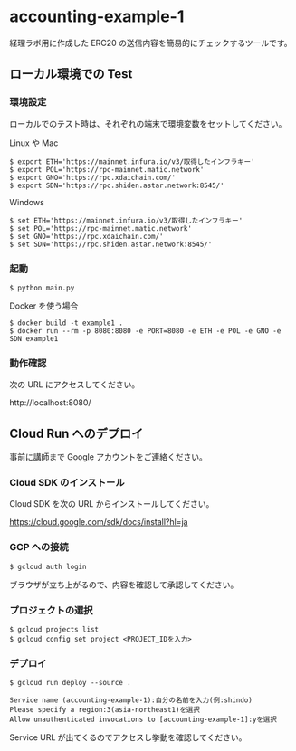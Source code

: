 # accounting-example-1

経理ラボ用に作成した ERC20 の送信内容を簡易的にチェックするツールです。

## ローカル環境での Test

### 環境設定

ローカルでのテスト時は、それぞれの端末で環境変数をセットしてください。

Linux や Mac

```console
$ export ETH='https://mainnet.infura.io/v3/取得したインフラキー'
$ export POL='https://rpc-mainnet.matic.network'
$ export GNO='https://rpc.xdaichain.com/'
$ export SDN='https://rpc.shiden.astar.network:8545/'
```

Windows

```console
$ set ETH='https://mainnet.infura.io/v3/取得したインフラキー'
$ set POL='https://rpc-mainnet.matic.network'
$ set GNO='https://rpc.xdaichain.com/'
$ set SDN='https://rpc.shiden.astar.network:8545/'
```

### 起動

```console
$ python main.py
```

Docker を使う場合

```console
$ docker build -t example1 .
$ docker run --rm -p 8080:8080 -e PORT=8080 -e ETH -e POL -e GNO -e SDN example1
```

### 動作確認

次の URL にアクセスしてください。

http://localhost:8080/

## Cloud Run へのデプロイ

事前に講師まで Google アカウントをご連絡ください。

### Cloud SDK のインストール

Cloud SDK を次の URL からインストールしてください。

https://cloud.google.com/sdk/docs/install?hl=ja

### GCP への接続

```console
$ gcloud auth login
```

ブラウザが立ち上がるので、内容を確認して承認してください。

### プロジェクトの選択

```console
$ gcloud projects list
$ gcloud config set project <PROJECT_IDを入力>
```

### デプロイ

```console
$ gcloud run deploy --source .
```

```
Service name (accounting-example-1):自分の名前を入力(例:shindo)
Please specify a region:3(asia-northeast1)を選択
Allow unauthenticated invocations to [accounting-example-1]:yを選択

```

Service URL が出てくるのでアクセスし挙動を確認してください。
